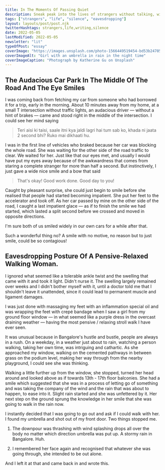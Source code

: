 ```yaml
---
title: In The Moments Of Passing Quiet
description: Sneak peak into the lives of strangers without talking, without knowing.
tags: ["strangers", "life", "silence", "eavesdropping"]
layout: layouts/post/post.njk
twitterHashtags: strangers,life,writing,silence
date: 2022-05-05
lastModified: 2022-05-05
newsletter: "lit"
typeOfPost: "essay"
coverImage: "https://images.unsplash.com/photo-1566449519454-bd53b2470535?ixlib=rb-1.2.1&ixid=MnwxMjA3fDB8MHxwaG90by1wYWdlfHx8fGVufDB8fHx8&auto=format&fit=crop&w=774&q=80"
coverImageAlt: "Girl with an umbrella in rain in the night time"
coverImageCaption: "Photograph by Katherine Gu on Unsplash"
---
```


## The Audacious Car Park In The Middle Of The Road And The Eye Smiles

I was coming back from fetching my car from someone who had borrowed it for a trip, early in the morning. About 10 minutes away from my home, at a small T intersection without traffic lights, an audacious driver — without a hint of brakes — came and stood right in the middle of the intersection. I could see her mind saying

> Teri aisi ki taisi, saale itni kya jaldi lagri hai tum sab ko, khada ni jaata 2 second bhi? Ruko mai dikhaati hu.

I was in the first line of vehicles who braked because her car was blocking the whole road. She was waiting for the other side of the road traffic to clear. We waited for her. Just like that our eyes met, and usually I would have put my eyes away because of the awkwardness that comes from staring a complete stranger for more than half a second. But instinctively, I just gave a wide nice smile and a bow that said

> That's okay! Good work done. Good day to you!

Caught by pleasant surprise, she could just begin to smile before she realised that people had started becoming impatient. She put her feet to the accelerator and took off. As her car passed by mine on the other side of the road, I caught a last impatient glace — as if to finish the smile we had started, which lasted a split second before we crossed and moved in opposite directions.

I'm sure both of us smiled widely in our own cars for a while after that.

Such a wonderful thing no? A smile with no motive, no reason but to just smile, could be so contagious!

## Eavesdropping Posture Of A Pensive-Relaxed Walking Woman.

I ignored what seemed like a tolerable ankle twist and the swelling that came with it and took it light. Didn't nurse it. The swelling largely remained over weeks and I didn't bother myself with it, until a doctor told me that I shouldn't leave it unattended, since it could lead to permanent muscle and ligament damages.

I was just done with massaging my feet with an inflammation special oil and was wrapping the feet with crepé bandage when I saw a girl from my ground floor window — in what seemed like a purple dress in the overcast draining weather — having the most pensive / relaxing stroll walk I have ever seen.

It was unusual because in Bangalore's hustle and bustle, people are always in a rush. On a weekday, in a weather just about to rain, watching a person walking, taking her own time, was intriguing and cathartic. As she approached my window, walking on the cemented pathways in between grass on the podium level, making her way through from the nearby playground, I could see she was thinking.

Walking a little further up from the window, she stopped, turned her head around and looked above as if towards 13th - 17th floor balconies. She had a smile which suggested that she was in a process of letting go of something and was taking the company of the wind and the rain that was about to happen, to ease into it. Slight rain started and she was unfettered by it. Her next step on the ground sprung the knowledge in her smile that she was going to walk in the rain now.

I instantly decided that I was going to go out and ask if I could walk with her. I found my umbrella and shot out of my front door. Two things stopped me.

1. The downpour was thrashing with wind splashing drops all over the body no matter which direction umbrella was put up. A stormy rain in Bangalore. Huh.

2. I remembered her face again and recognised that whatever she was going through, she intended to be out alone.

And I left it at that and came back in and wrote this.